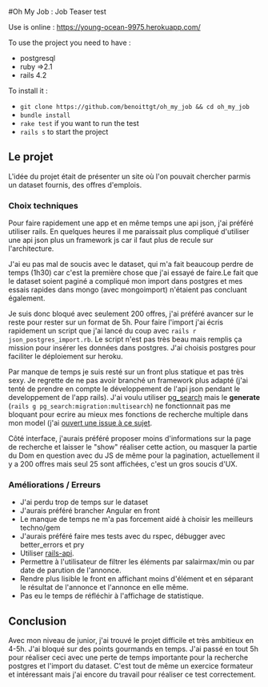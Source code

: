 #Oh My Job : Job Teaser test

Use is online : <https://young-ocean-9975.herokuapp.com/>

To use the project you need to have :

* postgresql
* ruby =>2.1
* rails 4.2

To install it :

* `git clone https://github.com/benoittgt/oh_my_job && cd oh_my_job`
* `bundle install`
* `rake test` if you want to run the test
* `rails s` to start the project

## Le projet

L'idée du projet était de présenter un site où l'on pouvait chercher parmis un dataset fournis, des offres d'emplois.

### Choix techniques

Pour faire rapidement une app et en même temps une api json, j'ai préféré utiliser rails. En quelques heures il me paraissait plus compliqué d'utiliser une api json plus un framework js car il faut plus de recule sur l'architecture.

J'ai eu pas mal de soucis avec le dataset, qui m'a fait beaucoup perdre de temps (1h30) car c'est la première chose que j'ai essayé de faire.Le fait que le dataset soient paginé a compliqué mon import dans postgres et mes essais rapides dans mongo (avec mongoimport) n'étaient pas concluant également.

Je suis donc bloqué avec seulement 200 offres, j'ai préféré avancer sur le reste pour rester sur un format de 5h. Pour faire l'import j'ai écris rapidement un script que j'ai lancé du coup avec `rails r json_postgres_import.rb`. Le script n'est pas très beau mais remplis ça mission pour insérer les données dans postgres. J'ai choisis postgres pour faciliter le déploiement sur heroku.

Par manque de temps je suis resté sur un front plus statique et pas très sexy. Je regrette de ne pas avoir branché un framework plus adapté (j'ai tenté de prendre en compte le développement de l'api json pendant le developpement de l'app rails). J'ai voulu utiliser [pg_search](https://github.com/Casecommons/pg_search) mais le **generate** (`rails g pg_search:migration:multisearch`) ne fonctionnait pas me bloquant pour ecrire au mieux mes fonctions de recherche multiple dans mon model (j'ai [ouvert une issue à ce sujet](https://github.com/Casecommons/pg_search/issues/230).

Côté interface, j'aurais préféré proposer moins d'informations sur la page de recherche et laisser le "show" réaliser cette action, ou masquer la partie du Dom en question avec du JS de même pour la pagination, actuellement il y a 200 offres mais seul 25 sont affichées, c'est un gros soucis d'UX.

### Améliorations / Erreurs

* J'ai perdu trop de temps sur le dataset
* J'aurais préféré brancher Angular en front
* Le manque de temps ne m'a pas forcement aidé à choisir les meilleurs techno/gem
* J'aurais préféré faire mes tests avec du rspec, débugger avec better_errors et pry
* Utiliser [rails-api](https://github.com/rails-api/rails-api).
* Permettre à l'utilisateur de filtrer les éléments par salairmax/min ou par date de parution de l'annonce.
* Rendre plus lisible le front en affichant moins d'élément et en séparant le résultat de l'annonce et l'annonce en elle même.
* Pas eu le temps de réfléchir à l'affichage de statistique. 

## Conclusion

Avec mon niveau de junior, j'ai trouvé le projet difficile et très ambitieux en 4-5h. J'ai bloqué sur des points gourmands en temps. J'ai passé en tout 5h pour réaliser ceci avec une perte de temps importante pour la recherche postgres et l'import du dataset.
C'est tout de même un exercice formateur et intéressant mais j'ai encore du travail pour réaliser ce test correctement.

